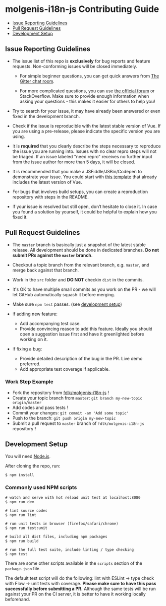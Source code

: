 # molgenis-i18n-js Contributing Guide

- [Issue Reporting Guidelines](#issue-reporting-guidelines)
- [Pull Request Guidelines](#pull-request-guidelines)
- [Development Setup](#development-setup)

## Issue Reporting Guidelines

- The issue list of this repo is **exclusively** for bug reports and feature requests. Non-conforming issues will be closed immediately.

  - For simple beginner questions, you can get quick answers from [The Gitter chat room](https://gitter.im/vuejs/vue).

  - For more complicated questions, you can use [the official forum](http://forum.vuejs.org/) or StackOverflow. Make sure to provide enough information when asking your questions - this makes it easier for others to help you!

- Try to search for your issue, it may have already been answered or even fixed in the development branch.

- Check if the issue is reproducible with the latest stable version of Vue. If you are using a pre-release, please indicate the specific version you are using.

- It is **required** that you clearly describe the steps necessary to reproduce the issue you are running into. Issues with no clear repro steps will not be triaged. If an issue labeled "need repro" receives no further input from the issue author for more than 5 days, it will be closed.

- It is recommended that you make a JSFiddle/JSBin/Codepen to demonstrate your issue. You could start with [this template](http://jsfiddle.net/5sH6A/) that already includes the latest version of Vue.

- For bugs that involves build setups, you can create a reproduction repository with steps in the README.

- If your issue is resolved but still open, don’t hesitate to close it. In case you found a solution by yourself, it could be helpful to explain how you fixed it.

## Pull Request Guidelines

- The `master` branch is basically just a snapshot of the latest stable release. All development should be done in dedicated branches. **Do not submit PRs against the `master` branch.**

- Checkout a topic branch from the relevant branch, e.g. `master`, and merge back against that branch.

- Work in the `src` folder and **DO NOT** checkin `dist` in the commits.

- It's OK to have multiple small commits as you work on the PR - we will let GitHub automatically squash it before merging.

- Make sure `npm test` passes. (see [development setup](#development-setup))

- If adding new feature:
  - Add accompanying test case.
  - Provide convincing reason to add this feature. Ideally you should open a suggestion issue first and have it greenlighted before working on it.

- If fixing a bug:
  - Provide detailed description of the bug in the PR. Live demo preferred.
  - Add appropriate test coverage if applicable.

### Work Step Example
- Fork the repository from [fdlk/molgenis-i18n-js](https://github.com/fdlk/molgenis-i18n-js) !
- Create your topic branch from `master`: `git branch my-new-topic origin/master`
- Add codes and pass tests !
- Commit your changes: `git commit -am 'Add some topic'`
- Push to the branch: `git push origin my-new-topic`
- Submit a pull request to `master` branch of `fdlk/molgenis-i18n-js` repository !

## Development Setup

You will need [Node.js](http://nodejs.org).

After cloning the repo, run:

    $ npm install

### Commonly used NPM scripts

    # watch and serve with hot reload unit test at localhost:8080
    $ npm run dev

    # lint source codes
    $ npm run lint

    # run unit tests in browser (firefox/safari/chrome)
    $ npm run test:unit

    # build all dist files, including npm packages
    $ npm run build

    # run the full test suite, include linting / type checking
    $ npm test

There are some other scripts available in the `scripts` section of the `package.json` file.

The default test script will do the following: lint with ESLint -> type check with Flow -> unit tests with coverage. **Please make sure to have this pass successfully before submitting a PR.** Although the same tests will be run against your PR on the CI server, it is better to have it working locally beforehand.

